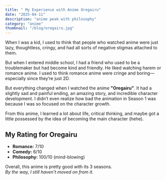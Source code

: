 ```yaml
---
title: " My Experience with Anime Oregairu"
date: "2025-04-11"
description: "anime peak with philosophy"
category: "anime"
thumbnail: "/blog/oregairu.jpg"
---
```


When I was a kid, I used to think that people who watched anime were just lazy, thoughtless, cringy, and had all sorts of negative stigmas attached to them.

But when I entered middle school, I had a friend who used to be a troublemaker but had become kind and friendly. He liked watching harem or romance anime. I used to think romance anime were cringe and boring—especially since they’re just 2D.

But everything changed when I watched the anime **"Oregairu"**. It had a slightly sad and painful ending, an amazing story, and incredible character development. I didn’t even realize how bad the animation in Season 1 was because I was so focused on the character growth.

From this anime, I learned a lot about life, critical thinking, and maybe got a little possessed by the idea of becoming the main character (hehe).

## My Rating for Oregairu

- **Romance:** 7/10  
- **Comedy:** 6/10  
- **Philosophy:** 100/10 (mind-blowing)

Overall, this anime is pretty good with its 3 seasons.  
*By the way, I still haven’t moved on from it.*
